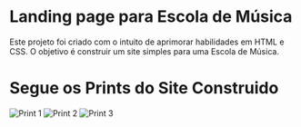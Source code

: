 # Landing page para Escola de Música
Este projeto foi criado com o intuito de aprimorar habilidades em HTML e CSS. O objetivo é construir um site simples para uma Escola de Música.

# Segue os Prints do Site Construido

![Print 1](https://github.com/user-attachments/assets/f4c1ccc0-021e-4caf-82fc-862adeda365f)
![Print 2](https://github.com/user-attachments/assets/09825485-a222-4b2f-8b55-85578e45f3fa)
![Print 3](https://github.com/user-attachments/assets/0a1b9389-2c68-4707-bfb6-3b7ad1245b3a)
